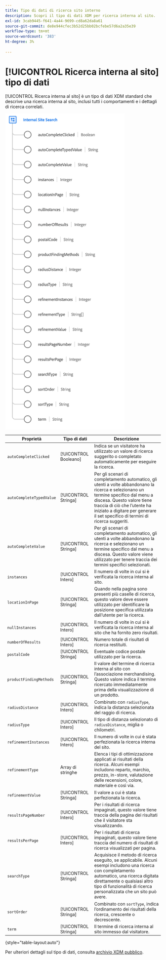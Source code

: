 ```yaml
---
title: Tipo di dati di ricerca sito interno
description: Scopri il tipo di dati XDM per ricerca interna al sito.
exl-id: 3cab9445-f641-4a44-9699-cd8a62da8a61
source-git-commit: de8e944cfec3b52d25bb02bcfebe57d6a2a35e39
workflow-type: tm+mt
source-wordcount: '383'
ht-degree: 3%

---
```


# [!UICONTROL Ricerca interna al sito] tipo di dati

[!UICONTROL Ricerca interna al sito] è un tipo di dati XDM standard che descrive una ricerca interna al sito, inclusi tutti i comportamenti e i dettagli di ricerca correlati.

![](../images/data-types/internal-site-search.png)

| Proprietà | Tipo di dati | Descrizione |
| --- | --- | --- |
| `autoCompleteClicked` | [!UICONTROL Booleano] | Indica se un visitatore ha utilizzato un valore di ricerca suggerito o completato automaticamente per eseguire la ricerca. |
| `autoCompleteTypedValue` | [!UICONTROL Stringa] | Per gli scenari di completamento automatico, gli utenti a volte abbandonano la ricerca e selezionano un termine specifico dal menu a discesa. Questo valore tiene traccia di ciò che l’utente ha iniziato a digitare per generare il set specifico di termini di ricerca suggeriti. |
| `autoCompleteValue` | [!UICONTROL Stringa] | Per gli scenari di completamento automatico, gli utenti a volte abbandonano la ricerca e selezionano un termine specifico dal menu a discesa. Questo valore viene utilizzato per tenere traccia dei termini specifici selezionati. |
| `instances` | [!UICONTROL Intero] | Il numero di volte in cui si è verificata la ricerca interna al sito. |
| `locationInPage` | [!UICONTROL Stringa] | Quando nella pagina sono presenti più caselle di ricerca, questo valore deve essere utilizzato per identificare la posizione specifica utilizzata dall’utente per la ricerca. |
| `nullInstances` | [!UICONTROL Intero] | Il numero di volte in cui si è verificata la ricerca interna al sito che ha fornito zero risultati. |
| `numberOfResults` | [!UICONTROL Intero] | Numero totale di risultati di ricerca restituiti. |
| `postalCode` | [!UICONTROL Stringa] | Eventuale codice postale utilizzato per la ricerca. |
| `productFindingMethods` | [!UICONTROL Stringa] | Il valore del termine di ricerca interna al sito con l’associazione merchandising. Questo valore indica il termine ricercato immediatamente prima della visualizzazione di un prodotto. |
| `radiusDistance` | [!UICONTROL Intero] | Combinato con `radiusType`, indica la distanza selezionata del raggio di ricerca. |
| `radiusType` | [!UICONTROL Intero] | Il tipo di distanza selezionato di `radiusDistance`, miglia o chilometri. |
| `refinementInstances` | [!UICONTROL Intero] | Il numero di volte in cui è stata perfezionata la ricerca interna del sito. |
| `refinementType` | Array di stringhe | Elenca i tipi di ottimizzazione applicati ai risultati della ricerca. Alcuni esempi includono reparto, marchio, prezzo, in-store, valutazione delle recensioni, colore, materiale e così via. |
| `refinementValue` | [!UICONTROL Stringa] | Il valore a cui è stata perfezionata la ricerca. |
| `resultsPageNumber` | [!UICONTROL Intero] | Per i risultati di ricerca impaginati, questo valore tiene traccia della pagina dei risultati che il visitatore sta visualizzando. |
| `resultsPerPage` | [!UICONTROL Intero] | Per i risultati di ricerca impaginati, questo valore tiene traccia del numero di risultati di ricerca visualizzati per pagina. |
| `searchType` | [!UICONTROL Stringa] | Acquisisce il metodo di ricerca eseguito, se applicabile. Alcuni esempi includono una ricerca con completamento automatico, una ricerca digitata direttamente o qualsiasi altro tipo di funzionalità di ricerca personalizzata che un sito può avere. |
| `sortOrder` | [!UICONTROL Stringa] | Combinato con `sortType`, indica l’ordinamento dei risultati della ricerca, crescente o decrescente. |
| `term` | [!UICONTROL Stringa] | Il termine di ricerca interna al sito immesso dal visitatore. |

{style="table-layout:auto"}

Per ulteriori dettagli sul tipo di dati, consulta [archivio XDM pubblico](https://github.com/adobe/xdm/blob/master/docs/reference/datatypes/internal-site-search.schema.json).
